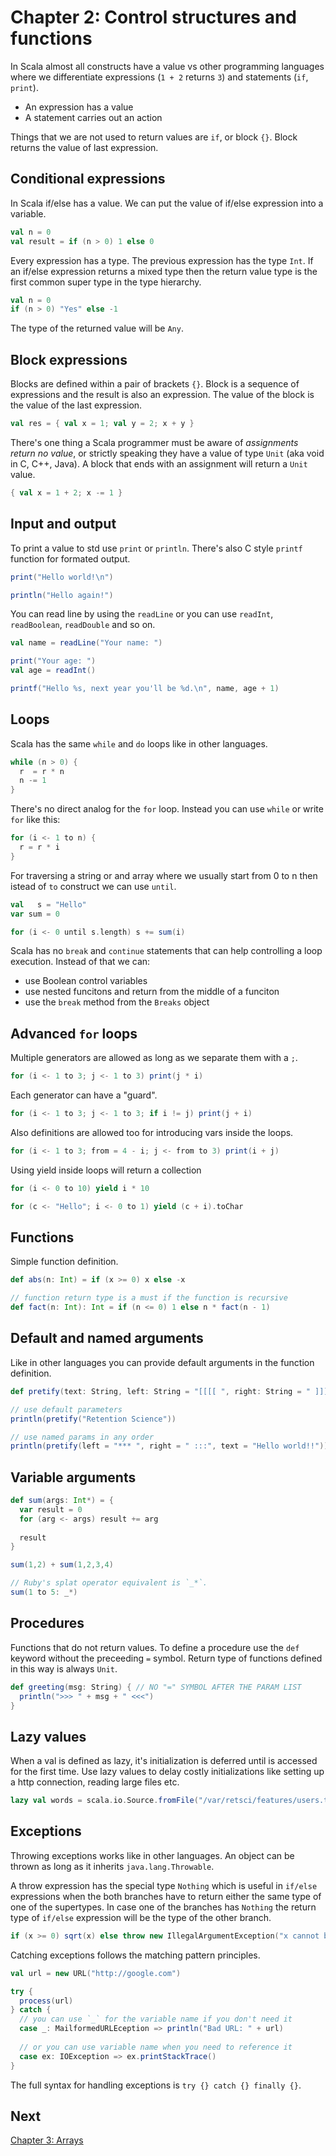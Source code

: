 Chapter 2: Control structures and functions
===========================================

In Scala almost all constructs have a value vs other programming languages where
we differentiate expressions (`1 + 2` returns `3`) and statements (`if`, `print`).

- An expression has a value
- A statement carries out an action

Things that we are not used to return values are `if`, or block `{}`. Block returns the value of last expression.

Conditional expressions
-----------------------
In Scala if/else has a value. We can put the value of if/else expression into a variable. 

```scala
val n = 0
val result = if (n > 0) 1 else 0
```

Every expression has a type. The previous expression has the type `Int`. If an if/else expression
returns a mixed type then the return value type is the first common super type in the type hierarchy.

```scala
val n = 0
if (n > 0) "Yes" else -1
```
The type of the returned value will be `Any`.

Block expressions
-----------------
Blocks are defined within a pair of brackets `{}`. Block is a sequence of expressions and the result is also an expression. The value of the block is the value of the last expression. 

```scala
val res = { val x = 1; val y = 2; x + y }
```

There's one thing a Scala programmer must be aware of *assignments return no value*, or strictly speaking they have a value of type `Unit` (aka void in C, C++, Java). A block that ends with an assignment will return a `Unit` value.

```scala
{ val x = 1 + 2; x -= 1 }
```

Input and output
----------------
To print a value to std use `print` or `println`. There's also C style `printf` function for formated output. 

```scala
print("Hello world!\n")

println("Hello again!")
```

You can read line by using the `readLine` or you can use `readInt`, `readBoolean`, `readDouble` and so on.

```scala
val name = readLine("Your name: ")

print("Your age: ")
val age = readInt()

printf("Hello %s, next year you'll be %d.\n", name, age + 1)
```

Loops
-----
Scala has the same `while` and `do` loops like in other languages.

```scala
while (n > 0) {
  r  = r * n
  n -= 1
}
```

There's no direct analog for the `for` loop. Instead you can use `while` or write `for` like this:

```scala
for (i <- 1 to n) {
  r = r * i
}
```

For traversing a string or and array where we usually start from 0 to n then istead of `to` construct we can use `until`.

```scala
val   s = "Hello"
var sum = 0

for (i <- 0 until s.length) s += sum(i)
```

Scala has no `break` and `continue` statements that can help controlling a loop execution. Instead of that we can:
- use Boolean control variables 
- use nested funcitons and return from the middle of a funciton 
- use the `break` method from the `Breaks` object

Advanced `for` loops 
--------------------
Multiple generators are allowed as long as we separate them with a `;`.

```scala
for (i <- 1 to 3; j <- 1 to 3) print(j * i)
```

Each generator can have a "guard".

```scala
for (i <- 1 to 3; j <- 1 to 3; if i != j) print(j + i)
```

Also definitions are allowed too for introducing vars inside the loops.

```scala
for (i <- 1 to 3; from = 4 - i; j <- from to 3) print(i + j)
```

Using yield inside loops will return a collection

```scala
for (i <- 0 to 10) yield i * 10

for (c <- "Hello"; i <- 0 to 1) yield (c + i).toChar
```

Functions 
---------
Simple function definition.

```scala
def abs(n: Int) = if (x >= 0) x else -x

// function return type is a must if the function is recursive
def fact(n: Int): Int = if (n <= 0) 1 else n * fact(n - 1)
```

Default and named arguments
---------------------------
Like in other languages you can provide default arguments in the function definition.

```scala
def pretify(text: String, left: String = "[[[[ ", right: String = " ]]]]") = left + text + right

// use default parameters
println(pretify("Retention Science"))

// use named params in any order
println(pretify(left = "*** ", right = " :::", text = "Hello world!!"))
```

Variable arguments
------------------

```scala 
def sum(args: Int*) = {
  var result = 0
  for (arg <- args) result += arg
  
  result
}

sum(1,2) + sum(1,2,3,4)

// Ruby's splat operator equivalent is `_*`.
sum(1 to 5: _*)
```

Procedures
----------
Functions that do not return values. To define a procedure use the `def` keyword without the preceeding `=` symbol. Return type of functions defined in this way is always `Unit`.

```scala
def greeting(msg: String) { // NO "=" SYMBOL AFTER THE PARAM LIST
  println(">>> " + msg + " <<<")
}
```

Lazy values
-----------
When a val is defined as lazy, it's initialization is deferred until is accessed for the first time. Use lazy values to delay costly initializations like setting up a http connection, reading large files etc.

```scala 
lazy val words = scala.io.Source.fromFile("/var/retsci/features/users.tsv").mkString
```

Exceptions
----------
Throwing exceptions works like in other languages. An object can be thrown as long as it inherits `java.lang.Throwable`. 

A throw expression has the special type `Nothing` which is useful in `if/else` expressions when the both branches have to return either the same type of one of the supertypes. In case one of the branches has `Nothing` the return type of `if/else` expression will be the type of the other branch. 

```scala 
if (x >= 0) sqrt(x) else throw new IllegalArgumentException("x cannot be negative")
```

Catching exceptions follows the matching pattern principles.

```scala
val url = new URL("http://google.com")

try {
  process(url)
} catch {
  // you can use `_` for the variable name if you don't need it
  case _: MailformedURLEception => println("Bad URL: " + url)
  
  // or you can use variable name when you need to reference it
  case ex: IOException => ex.printStackTrace()
}
```

The full syntax for handling exceptions is `try {} catch {} finally {}`.

Next
----
[Chapter 3: Arrays](chapter3.md)
